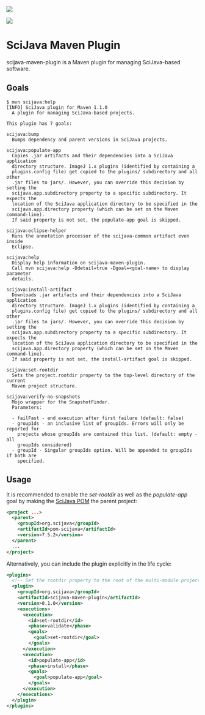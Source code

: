 [![](https://travis-ci.com/scijava/scijava-maven-plugin.svg?branch=master)](https://travis-ci.com/scijava/scijava-maven-plugin)

[![](https://img.shields.io/maven-central/v/org.scijava/scijava-maven-plugin.svg)](http://search.maven.org/#search%7Cgav%7C1%7Cg%3A%22org.scijava%22%20AND%20a%3A%22scijava-maven-plugin%22)

SciJava Maven Plugin
====================

scijava-maven-plugin is a Maven plugin for managing SciJava-based software.

Goals
-----

```shell
$ mvn scijava:help
[INFO] SciJava plugin for Maven 1.1.0
  A plugin for managing SciJava-based projects.

This plugin has 7 goals:

scijava:bump
  Bumps dependency and parent versions in SciJava projects.

scijava:populate-app
  Copies .jar artifacts and their dependencies into a SciJava application
  directory structure. ImageJ 1.x plugins (identified by containing a
  plugins.config file) get copied to the plugins/ subdirectory and all other
  .jar files to jars/. However, you can override this decision by setting the
  scijava.app.subdirectory property to a specific subdirectory. It expects the
  location of the SciJava application directory to be specified in the
  scijava.app.directory property (which can be set on the Maven command-line).
  If said property is not set, the populate-app goal is skipped.

scijava:eclipse-helper
  Runs the annotation processor of the scijava-common artifact even inside
  Eclipse.

scijava:help
  Display help information on scijava-maven-plugin.
  Call mvn scijava:help -Ddetail=true -Dgoal=<goal-name> to display parameter
  details.

scijava:install-artifact
  Downloads .jar artifacts and their dependencies into a SciJava application
  directory structure. ImageJ 1.x plugins (identified by containing a
  plugins.config file) get copied to the plugins/ subdirectory and all other
  .jar files to jars/. However, you can override this decision by setting the
  scijava.app.subdirectory property to a specific subdirectory. It expects the
  location of the SciJava application directory to be specified in the
  scijava.app.directory property (which can be set on the Maven command-line).
  If said property is not set, the install-artifact goal is skipped.

scijava:set-rootdir
  Sets the project.rootdir property to the top-level directory of the current
  Maven project structure.

scijava:verify-no-snapshots
  Mojo wrapper for the SnapshotFinder.
  Parameters:

  - failFast - end execution after first failure (default: false)
  - groupIds - an inclusive list of groupIds. Errors will only be reported for
    projects whose groupIds are contained this list. (default: empty - all
    groupIds considered)
  - groupId - Singular groupIds option. Will be appended to groupIds if both are
    specified.
```

Usage
-----

It is recommended to enable the _set-rootdir_ as well as the _populate-app_
goal by making the [SciJava POM](http://github.com/scijava/pom-scijava)
the parent project:

```xml
<project ...>
  <parent>
    <groupId>org.scijava</groupId>
    <artifactId>pom-scijava</artifactId>
    <version>7.5.2</version>
  </parent>
  ...
</project>
```

Alternatively, you can include the plugin explicitly in the life cycle:

```xml
<plugins>
  <!-- Set the rootdir property to the root of the multi-module project -->
  <plugin>
    <groupId>org.scijava</groupId>
    <artifactId>scijava-maven-plugin</artifactId>
    <version>0.1.0</version>
    <executions>
      <execution>
        <id>set-rootdir</id>
        <phase>validate</phase>
        <goals>
          <goal>set-rootdir</goal>
        </goals>
      </execution>
      <execution>
        <id>populate-app</id>
        <phase>install</phase>
        <goals>
          <goal>populate-app</goal>
        </goals>
      </execution>
    </executions>
  </plugin>
</plugins>
```

